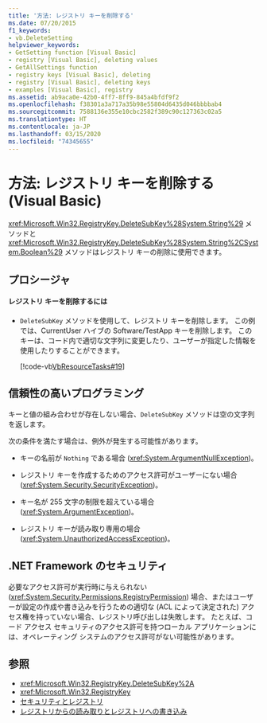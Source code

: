 ```yaml
---
title: '方法: レジストリ キーを削除する'
ms.date: 07/20/2015
f1_keywords:
- vb.DeleteSetting
helpviewer_keywords:
- GetSetting function [Visual Basic]
- registry [Visual Basic], deleting values
- GetAllSettings function
- registry keys [Visual Basic], deleting
- registry [Visual Basic], deleting keys
- examples [Visual Basic], registry
ms.assetid: ab9aca0e-42b0-4ff7-8ff9-845a4bfdf9f2
ms.openlocfilehash: f38301a3a717a35b98e55804d6435d046bbbbab4
ms.sourcegitcommit: 7588136e355e10cbc2582f389c90c127363c02a5
ms.translationtype: HT
ms.contentlocale: ja-JP
ms.lasthandoff: 03/15/2020
ms.locfileid: "74345655"
---
```

# <a name="how-to-delete-a-registry-key-in-visual-basic"></a>方法: レジストリ キーを削除する (Visual Basic)

<xref:Microsoft.Win32.RegistryKey.DeleteSubKey%28System.String%29> メソッドと <xref:Microsoft.Win32.RegistryKey.DeleteSubKey%28System.String%2CSystem.Boolean%29> メソッドはレジストリ キーの削除に使用できます。  
  
## <a name="procedure"></a>プロシージャ  
  
#### <a name="to-delete-a-registry-key"></a>レジストリ キーを削除するには  
  
- `DeleteSubKey` メソッドを使用して、レジストリ キーを削除します。 この例では、CurrentUser ハイブの Software/TestApp キーを削除します。 このキーは、コード内で適切な文字列に変更したり、ユーザーが指定した情報を使用したりすることができます。  
  
     [!code-vb[VbResourceTasks#19](~/samples/snippets/visualbasic/VS_Snippets_VBCSharp/VbResourceTasks/VB/Class1.vb#19)]  
  
## <a name="robust-programming"></a>信頼性の高いプログラミング  

 キーと値の組み合わせが存在しない場合、`DeleteSubKey` メソッドは空の文字列を返します。  
  
 次の条件を満たす場合は、例外が発生する可能性があります。  
  
- キーの名前が `Nothing` である場合 (<xref:System.ArgumentNullException>)。  
  
- レジストリ キーを作成するためのアクセス許可がユーザーにない場合 (<xref:System.Security.SecurityException>)。  
  
- キー名が 255 文字の制限を超えている場合 (<xref:System.ArgumentException>)。  
  
- レジストリ キーが読み取り専用の場合 (<xref:System.UnauthorizedAccessException>)。  
  
## <a name="net-framework-security"></a>.NET Framework のセキュリティ  

 必要なアクセス許可が実行時に与えられない (<xref:System.Security.Permissions.RegistryPermission>) 場合、またはユーザーが設定の作成や書き込みを行うための適切な (ACL によって決定された) アクセス権を持っていない場合、レジストリ呼び出しは失敗します。 たとえば、コード アクセス セキュリティのアクセス許可を持つローカル アプリケーションには、オペレーティング システムのアクセス許可がない可能性があります。  
  
## <a name="see-also"></a>参照

- <xref:Microsoft.Win32.RegistryKey.DeleteSubKey%2A>
- <xref:Microsoft.Win32.RegistryKey>
- [セキュリティとレジストリ](../../../../visual-basic/developing-apps/programming/computer-resources/security-and-the-registry.md)
- [レジストリからの読み取りとレジストリへの書き込み](../../../../visual-basic/developing-apps/programming/computer-resources/reading-from-and-writing-to-the-registry.md)
